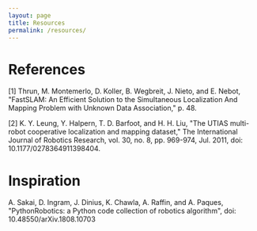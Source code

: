 ```yaml
---
layout: page
title: Resources
permalink: /resources/
---
```


# References
[1] Thrun, M. Montemerlo, D. Koller, B. Wegbreit, J. Nieto, and E. Nebot, "FastSLAM: An Efficient Solution to the Simultaneous Localization And Mapping Problem with Unknown Data Association," p. 48.

[2] K. Y. Leung, Y. Halpern, T. D. Barfoot, and H. H. Liu, "The UTIAS multi-robot cooperative localization and mapping dataset," The International Journal of Robotics Research, vol. 30, no. 8, pp. 969-974, Jul. 2011, doi: 10.1177/0278364911398404.

# Inspiration
A. Sakai, D. Ingram, J. Dinius, K. Chawla, A. Raffin, and A. Paques, "PythonRobotics: a Python code collection of robotics algorithm", doi: 10.48550/arXiv.1808.10703
